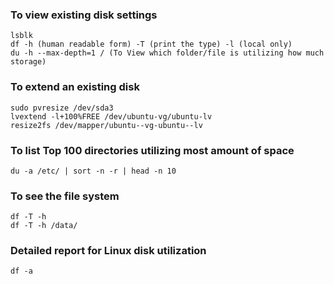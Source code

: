 ### To view existing disk settings
````
lsblk
df -h (human readable form) -T (print the type) -l (local only)
du -h --max-depth=1 / (To View which folder/file is utilizing how much storage)
````
###  To extend an existing disk
````
sudo pvresize /dev/sda3
lvextend -l+100%FREE /dev/ubuntu-vg/ubuntu-lv
resize2fs /dev/mapper/ubuntu--vg-ubuntu--lv
````
### To list Top 100 directories utilizing most amount of space
````
du -a /etc/ | sort -n -r | head -n 10
````
### To see the file system
````
df -T -h
df -T -h /data/
````
### Detailed report for Linux disk utilization
````
df -a
````
